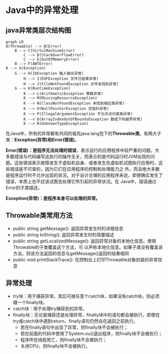 # Java中的异常处理

## java异常类层次结构图

```mermaid
graph LR
A(Throwable) --> B(Error)
	B --> C(VirtulMachineError)
		C --> D(StackOverFlowError)
		C --> E(OutOfMemoryError)
	B --> F(AWTError)
A --> G(Exception)
	G --> H(IOException 输入输出异常)
		H --> I(EOFException 文件已结束异常)
		H --> J(FileNotFoundException 文件未找到异常)
	G --> K(RuntimeException)
		K --> L(ArithmeticException 算数异常)
		K --> M(MissingResourceException)
		K --> N(ClassNotFoundException 未找到相应类异常)
		K --> O(NullPointerException 空指针异常)
		K --> P(IllegalArgumentException 不允许访问某类异常)
		K --> Q(ArrayIndexOutOfBoundsException 数组下标越界异常)
		K --> R(UnknownTypeException)
```

在Java中，所有的异常都有共同的祖先java.lang包下的**Throwable类**。有两大子类：**Exception(异常)**和**Error(错误)**。

**Error(错误)：是程序无法处理的错误**，表示运行的应用程序中较严重的问题。大多数错误与代码编写这执行的操作无关，而表示的是代码运行时JVM出现的问题。这些错误表示故障发生于虚拟机自身、或者发生在虚拟机试图执行应用时。这些错误是不可查的，因为它们在应用程序的控制和处理能力之 外，而且绝大多数是程序运行时不允许出现的状况。对于设计合理的应用程序来说，即使确实发生了错误，本质上也不应该试图去处理它所引起的异常状况。在 Java中，错误通过Error的子类描述。 

**Exception(异常)：是程序本身可以处理的异常。**

## Throwable类常用方法
* public string getMessage(): 返回异常发生时的详细信息
* public string toString(): 返回异常发生时的简要描述
* public string getLocalizedMessage(): 返回异常对象的本地化信息。使用Throwable的子类覆盖这个方法，可
  以声称本地化信息。如果子类没有覆盖该方法，则该方法返回的信息与getMessage()返回的结果相同
* public void printStackTrace(): 在控制台上打印Throwable对象封装的异常信息  

## 异常处理

* try块：用于捕获异常。其后可接任意个catch块，如果没有catch块，则必须跟一个finally块。
* catch块：用于处理try捕获到的异常。
* finally块：无论是捕获还是处理异常，finally块中的语句都会被执行，即使在try或catch块中遇到return，finally语句仍然会在返回之前执行。
  * 若在finally语句中出现了异常，则finally块不会被执行；
  * 若在前面的代码中使用了System.ou()退出程序，则finally块不会被执行；
  * 程序所在线程死亡，则finally块不会被执行；
  * 关闭CPU，则finally块不会被执行。